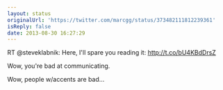 ```yaml
---
layout: status
originalUrl: 'https://twitter.com/marcgg/status/373482111812239361'
isReply: false
date: 2013-08-30 16:27:29
---
```


RT @steveklabnik: Here, I'll spare you reading it: http://t.co/bU4KBdDrsZ

Wow, you're bad at communicating.

Wow, people w/accents are bad…
